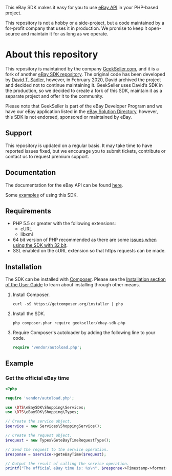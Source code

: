 This eBay SDK makes it easy for you to use [eBay API](https://developer.ebay.com/docs) in your PHP-based project.

This repository is not a hobby or a side-project, but a code maintained by a for-profit company that uses it in production. We promise to keep it open-source and maintain it for as long as we operate.

# About this repository

This repository is maintained by the company [GeekSeller.com](https://www.geekseller.com/), and it is a fork of another [eBay SDK repository](https://github.com/davidtsadler/ebay-sdk-php/). The original code has been developed by [David T. Sadler](https://github.com/davidtsadler), however, in February 2020, David archived the project and decided not to continue maintaining it. GeekSeller uses David’s SDK in the production, so we decided to create a fork of this SDK, maintain it as a separate project and offer it to the community.

Please note that GeekSeller is part of the eBay Developer Program and we have our eBay application listed in the [eBay Solution Directory](https://cgi6.ebay.com/ws/eBayISAPI.dll?SolutionsDirectory&page=details&solutionId=705084376), however, this SDK is not endorsed, sponsored or maintained by eBay.

## Support

This repository is updated on a regular basis. It may take time to have reported issues fixed, but we encourage you to submit tickets, contribute or contact us to request premium support.

## Documentation

The documentation for the eBay API can be found [here](https://developer.ebay.com/docs).

Some [examples](https://github.com/geekseller/ebay-sdk-examples) of using this SDK.

## Requirements

  - PHP 5.5 or greater with the following extensions:
      - cURL
      - libxml
  - 64 bit version of PHP recommended as there are some [issues when using the SDK with 32 bit](http://devbay.net/sdk/guides/getting-started/requirements.html#using-the-sdk-with-32-bit-systems).
  - SSL enabled on the cURL extension so that https requests can be made.

## Installation

The SDK can be installed with [Composer](http://getcomposer.org/). Please see the [Installation section of the User Guide](http://devbay.net/sdk/guides/getting-started/installation.html) to learn about installing through other means.

  1. Install Composer.

     ```
     curl -sS https://getcomposer.org/installer | php
     ```

  1. Install the SDK.

     ```
     php composer.phar require geekseller/ebay-sdk-php
     ```

  1. Require Composer's autoloader by adding the following line to your code.

     ```php
     require 'vendor/autoload.php';
     ```

## Example

### Get the official eBay time

```php
<?php

require 'vendor/autoload.php';

use \DTS\eBaySDK\Shopping\Services;
use \DTS\eBaySDK\Shopping\Types;

// Create the service object.
$service = new Services\ShoppingService();

// Create the request object.
$request = new Types\GeteBayTimeRequestType();

// Send the request to the service operation.
$response = $service->geteBayTime($request);

// Output the result of calling the service operation.
printf("The official eBay time is: %s\n", $response->Timestamp->format('H:i (\G\M\T) \o\n l jS Y'));
```

